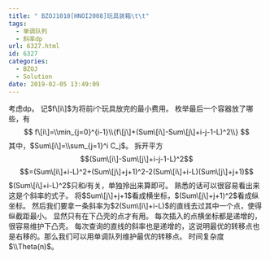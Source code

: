 ```yaml
---
title: " BZOJ1010[HNOI2008]玩具装箱\t\t"
tags:
  - 单调队列
  - 斜率dp
url: 6327.html
id: 6327
categories:
  - BZOJ
  - Solution
date: 2019-02-05 13:49:09
---
```


考虑dp。 记$f\[i\]$为将前$i$个玩具放完的最小费用。 枚举最后一个容器放了哪些，有 $$ f\[i\]=\\min_{j=0}^{i-1}\\{f\[j\]+(Sum\[i\]-Sum\[j\]+i-j-1-L)^2\\} $$ 其中，$Sum\[i\]=\\sum_{j=1}^i C_j$。 拆开平方 $$(Sum\[i\]-Sum\[j\]+i-j-1-L)^2$$ $$=(Sum\[i\]+i-L)^2+(Sum\[j\]+j+1)^2-2(Sum\[i\]+i-L)(Sum\[j\]+j+1)$$ $(Sum\[i\]+i-L)^2$只和$i$有关，单独拎出来算即可。 熟悉的话可以很容易看出来这是个斜率的式子。 将$Sum\[j\]+j+1$看成横坐标，$(Sum\[j\]+j+1)^2$看成纵坐标。 然后我们要拿一条斜率为$2(Sum\[i\]+i-L)$的直线去过其中一个点，使得纵截距最小。 显然只有在下凸壳的点才有用。 每次插入的点横坐标都是递增的，很容易维护下凸壳。 每次查询的直线的斜率也是递增的，这说明最优的转移点也是右移的。那么我们可以用单调队列维护最优的转移点。 时间复杂度$\\Theta(n)$。